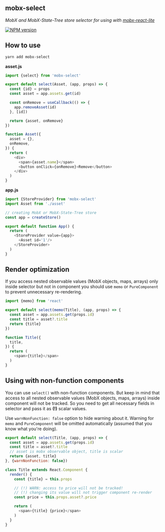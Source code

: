 ## mobx-select

_MobX and MobX-State-Tree store selector for using with [mobx-react-lite](https://github.com/mobxjs/mobx-react-lite)_

[![NPM version](https://img.shields.io/npm/v/mobx-select.svg)](https://www.npmjs.com/package/mobx-select)

## How to use

```bash
yarn add mobx-select
```

**asset.js**
```js
import {select} from 'mobx-select'

export default select(Asset, (app, props) => {
  const {id} = props
  const asset = app.assets.get(id)

  const onRemove = useCallback(() => {
    app.removeAsset(id)
  }, [id])

  return {asset, onRemove}
})

function Asset({
  asset = {},
  onRemove,
}) {
  return (
    <div>
      <span>{asset.name}</span>
      <button onClick={onRemove}>Remove</button>
    </div>
  )
}
```

**app.js**
```js
import {StoreProvider} from 'mobx-select'
import Asset from './asset'

// creating MobX or MobX-State-Tree store
const app = createStore()

export default function App() {
  return (
    <StoreProvider value={app}>
      <Asset id='1'/>
    </StoreProvider>
  )
}
```

## Render optimization

If you access nested observable values (MobX objects, maps, arrays) only inside
selector but not in component you should use `memo` or `PureComponent`
to prevent unnecessary re-rendering.

```js
import {memo} from 'react'

export default select(memo(Title), (app, props) => {
  const asset = app.assets.get(props.id)
  const title = asset?.title
  return {title}
})

function Title({
  title,
}) {
  return (
    <span>{title}</span>
  )
}
```

## Using with non-function components

You can use `select()` with non-function components. But keep in mind that
access to all nested observable values (MobX objects, maps, arrays) inside
component will not be tracked. So you need to get all necessary fields in
selector and pass it as **(!)** scalar values.

Use `warnNonFunction: false` option to hide warning about it. Warning for `memo`
and `PureComponent` will be omitted automatically (assumed that you know what
you're doing). 

```js
export default select(Title, (app, props) => {
  const asset = app.assets.get(props.id)
  const title = asset?.title 
  // asset is mobx observable object, title is scalar
  return {asset, title}
}, {warnNonFunction: false})

class Title extends React.Component {
  render() {
    const {title} = this.props

    // (!) WARN: access to price will not be tracked!
    // (!) changing its value will not trigger component re-render 
    const price = this.props.asset?.price

    return (
      <span>{title} {price}</span>
    )
  }
}
```
